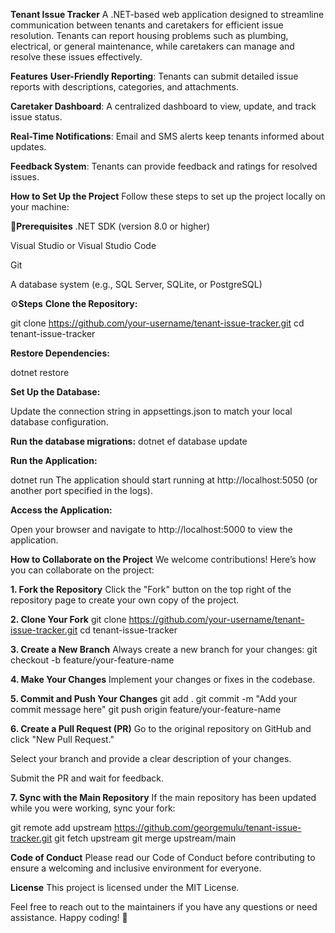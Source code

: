 **Tenant Issue Tracker**
A .NET-based web application designed to streamline communication between tenants and caretakers for efficient issue resolution. Tenants can report housing problems such as plumbing, electrical, or general maintenance, while caretakers can manage and resolve these issues effectively.

**Features**
**User-Friendly Reporting**: Tenants can submit detailed issue reports with descriptions, categories, and attachments.

**Caretaker Dashboard**: A centralized dashboard to view, update, and track issue status.

**Real-Time Notifications**: Email and SMS alerts keep tenants informed about updates.

**Feedback System**: Tenants can provide feedback and ratings for resolved issues.

**How to Set Up the Project**
Follow these steps to set up the project locally on your machine:

🔧**Prerequisites**
.NET SDK (version 8.0 or higher)

Visual Studio or Visual Studio Code

Git

A database system (e.g., SQL Server, SQLite, or PostgreSQL)

⚙️**Steps**
**Clone the Repository:**

git clone https://github.com/your-username/tenant-issue-tracker.git
cd tenant-issue-tracker

**Restore Dependencies:**

dotnet restore

**Set Up the Database:**

Update the connection string in appsettings.json to match your local database configuration.

**Run the database migrations:**
dotnet ef database update

**Run the Application:**

dotnet run
The application should start running at http://localhost:5050 (or another port specified in the logs).

**Access the Application:**

Open your browser and navigate to http://localhost:5000 to view the application.

**How to Collaborate on the Project**
We welcome contributions! Here’s how you can collaborate on the project:

**1. Fork the Repository**
Click the "Fork" button on the top right of the repository page to create your own copy of the project.

**2. Clone Your Fork**
git clone https://github.com/your-username/tenant-issue-tracker.git
cd tenant-issue-tracker

**3. Create a New Branch**
Always create a new branch for your changes:
git checkout -b feature/your-feature-name

**4. Make Your Changes**
Implement your changes or fixes in the codebase.

**5. Commit and Push Your Changes**
git add .
git commit -m "Add your commit message here"
git push origin feature/your-feature-name

**6. Create a Pull Request (PR)**
Go to the original repository on GitHub and click "New Pull Request."

Select your branch and provide a clear description of your changes.

Submit the PR and wait for feedback.

**7. Sync with the Main Repository**
If the main repository has been updated while you were working, sync your fork:

git remote add upstream https://github.com/georgemulu/tenant-issue-tracker.git
git fetch upstream
git merge upstream/main

**Code of Conduct**
Please read our Code of Conduct before contributing to ensure a welcoming and inclusive environment for everyone.

**License**
This project is licensed under the MIT License.

Feel free to reach out to the maintainers if you have any questions or need assistance. Happy coding! 🚀
